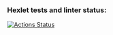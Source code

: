 ### Hexlet tests and linter status:
[![Actions Status](https://github.com/AnastasiaVetlugina/frontend-project-44/actions/workflows/hexlet-check.yml/badge.svg)](https://github.com/AnastasiaVetlugina/frontend-project-44/actions)